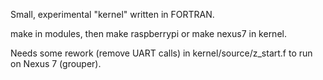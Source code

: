 Small, experimental "kernel" written in FORTRAN.

make in modules, then make raspberrypi or make nexus7 in kernel.

Needs some rework (remove UART calls) in kernel/source/z_start.f to run on Nexus 7 (grouper).


